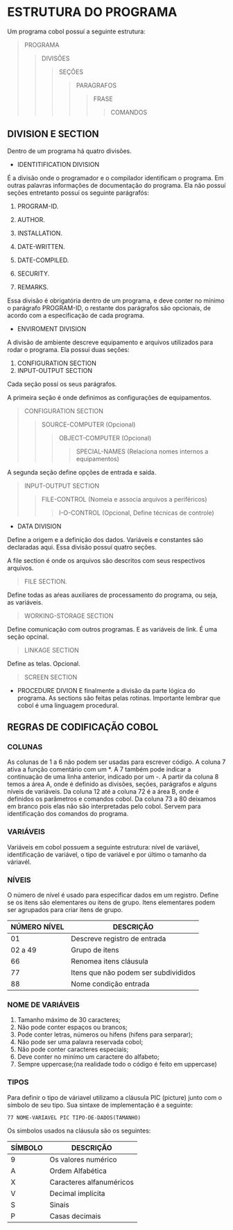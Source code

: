 # **ESTRUTURA DO PROGRAMA**

Um programa cobol possuí a seguinte estrutura:
>PROGRAMA
>>DIVISÕES
>>>SEÇÕES
>>>>PARAGRAFOS
>>>>>FRASE
>>>>>>COMANDOS

## DIVISION E SECTION

Dentro de um programa há quatro divisões.

- IDENTITIFICATION DIVISION

É a divisão onde o programador e o compilador identificam o programa. Em outras palavras informações de documentação do programa.
Ela não possuí seções entretanto possuí os seguinte parágrafós:

1. PROGRAM-ID.

1. AUTHOR.

1. INSTALLATION.

1. DATE-WRITTEN.

1. DATE-COMPILED.

1. SECURITY.

1. REMARKS.

Essa divisão é obrigatória dentro de um programa, e deve conter no mínimo o parágrafo PROGRAM-ID, o restante dos parágrafos são opcionais, de acordo com a especificação de cada programa.

- ENVIROMENT DIVISION

A divisão de ambiente descreve equipamento e arquivos utilizados para rodar o programa. Ela possuí duas seções:

1. CONFIGURATION SECTION
1. INPUT-OUTPUT SECTION

Cada seção possí os seus parágrafos.

A primeira seção é onde definimos as configurações de equipamentos.
>CONFIGURATION SECTION
>>SOURCE-COMPUTER (Opcional)
>>>OBJECT-COMPUTER (Opcional)
>>>>SPECIAL-NAMES (Relaciona nomes internos a equipamentos)

A segunda seção define opções de entrada e saída.
>INPUT-OUTPUT SECTION
>>FILE-CONTROL (Nomeia e associa arquivos a periféricos)
>>>I-O-CONTROL (Opcional, Define técnicas de controle)

- DATA DIVISION

Define a origem e a definição dos dados. Variáveis e constantes são declaradas aqui. Essa divisão possuí quatro seções.

A file section é onde os arquivos são descritos com seus respectivos arquivos.
>FILE SECTION.

Define todas as aŕeas auxiliares de processamento do programa, ou seja, as variáveis.
>WORKING-STORAGE SECTION

Define comunicação com outros programas. E as variáveis de link. É uma seção opcinal.
>LINKAGE SECTION

Define as telas. Opcional.
>SCREEN SECTION

- PROCEDURE DIVION
E finalmente a divisão da parte lógica do programa.
As sections são feitas pelas rotinas. Importante lembrar que cobol é uma linguagem procedural.

## **REGRAS DE CODIFICAÇÃO COBOL**

### COLUNAS

As colunas de 1 a 6 não podem ser usadas para escrever código.
A coluna 7 ativa a função comentário com um *.
A 7 também pode indicar a continuação de uma linha anterior, indicado por um -.
A partir da coluna 8 temos a área A, onde é definido as divisões, seções, parágrafos e alguns níveis de variáveis.
Da coluna 12 até a coluna 72 é a área B, onde é definidos os parâmetros e comandos cobol.
Da coluna 73 a 80 deixamos em branco pois elas não são interpretadas pelo cobol. Servem para identificação dos comandos do programa.

### VARIÁVEIS

Variáveis em cobol possuem a seguinte estrutura: nível de variável, identificação de variável, o tipo de variável e por último o tamanho da váriavél.

### NÍVEIS

O número de nível é usado para especificar dados em um registro. Define se os itens são elementares ou itens de grupo. Itens elementares podem ser agrupados para criar itens de grupo.

|NÚMERO NÍVEL | DESCRIÇÃO|
|-------------|----------|
|01|Descreve registro de entrada|
|02 a 49| Grupo de itens|
|66|Renomea itens cláusula|
|77|Itens que não podem ser subdivididos|
|88|Nome condição entrada|

### NOME DE VARIÁVEIS

1. Tamanho máximo de 30 caracteres;
1. Não pode conter espaços ou brancos;
1. Pode conter letras, números ou hifens (hifens para serparar);
1. Não pode ser uma palavra reservada cobol;
1. Não pode conter caracteres especiais;
1. Deve conter no minímo um caractere do alfabeto;
1. Sempre uppercase;(na realidade todo o código é feito em uppercase)

### TIPOS

Para definir o tipo de váriavel utilizamo a cláusula PIC (picture) junto com o símbolo de seu tipo. Sua sintaxe de implementação é a seguinte:

``` 
77 NOME-VARIAVEL PIC TIPO-DE-DADOS(TAMANHO)
```
Os simbolos usados na cláusula são os seguintes:

|SÍMBOLO| DESCRIÇÃO|
|-------|----------|
|9|Os valores numérico|
|A|Ordem Alfabética|
|X|Caracteres alfanuméricos|
|V|Decimal implícita|
|S|Sinais|
|P|Casas decimais|
